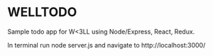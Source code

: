 # WELLTODO
Sample todo app for W&lt;3LL using Node/Express, React, Redux. 

In terminal run node server.js and navigate to http://localhost:3000/
